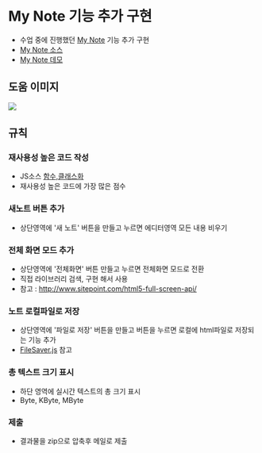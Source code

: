 # My Note 기능 추가 구현

* 수업 중에 진행했던 [My Note](https://github.com/niceaji/mynote) 기능 추가 구현 
* [My Note 소스](https://github.com/niceaji/mynote)
* [My Note 데모](http://niceaji.github.io/mynote/)

## 도움 이미지 

![](http://i.imgur.com/6b9RE2A.jpg)

##  규칙

###  재사용성 높은 코드 작성

* JS소스 [함수,클래스화](https://github.com/niceaji/javascript-study/blob/gh-pages/doc/oop.md) 
* 재사용성 높은 코드에 가장 많은 점수 

### 새노트 버튼 추가 

* 상단영역에 '새 노트' 버튼을 만들고 누르면 에디터영역 모든 내용 비우기

### 전체 화면 모드 추가

* 상단영역에 '전체화면' 버튼 만들고 누르면 전체화면 모드로 전환
* 직접 라이브러리 검색, 구현 해서 사용
* 참고 : http://www.sitepoint.com/html5-full-screen-api/

### 노트 로컬파일로 저장

* 상단영역에 '파일로 저장' 버튼을 만들고 버튼을 누르면 로컬에 html파일로 저장되는 기능 추가 
* [FileSaver.js](https://github.com/eligrey/FileSaver.js) 참고

### 총 텍스트 크기 표시

* 하단 영역에 실시간 텍스트의 총 크기 표시
* Byte, KByte, MByte


### 제출 

* 결과물을 zip으로 압축후 메일로 제출
